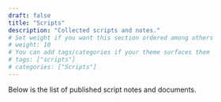 ```yaml
---
draft: false
title: "Scripts"
description: "Collected scripts and notes."
# Set weight if you want this section ordered among others
# weight: 10
# You can add tags/categories if your theme surfaces them
# tags: ["scripts"]
# categories: ["Scripts"]
---
```


Below is the list of published script notes and documents.


<!-- redeploy: 2025-08-12 02:03:22 UTC -->
